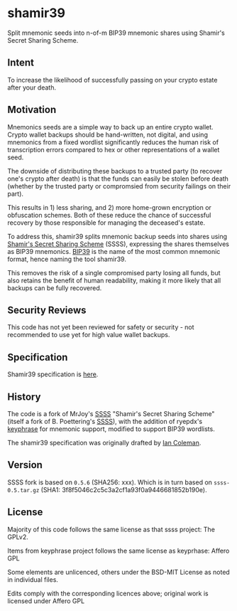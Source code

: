 # shamir39

Split mnemonic seeds into n-of-m BIP39 mnemonic shares using Shamir's Secret Sharing Scheme.


## Intent

To increase the likelihood of successfully passing on your crypto estate after your death.


## Motivation

Mnemonics seeds are a simple way to back up an entire crypto wallet. Crypto wallet backups should be hand-written, not digital,
and using mnemonics from a fixed wordlist significantly reduces the human risk of transcription errors compared to hex or other
representations of a wallet seed.

The downside of distributing these backups to a trusted party (to recover one's crypto after death) is that the funds
can easily be stolen before death (whether by the trusted party or compromsied from security failings on their part).

This results in 1) less sharing, and 2) more home-grown encryption or obfuscation schemes. Both of these reduce the chance of 
successful recovery by those responsible for managing the deceased's estate.

To address this, shamir39 splits mnemonic backup seeds into shares using [Shamir's Secret Sharing Scheme](https://en.wikipedia.org/wiki/Shamir%27s_Secret_Sharing) (SSSS), 
expressing the shares themselves as BIP39 mnemonics. [BIP39](https://github.com/bitcoin/bips/blob/master/bip-0039.mediawiki#Abstract) is the name of the most common mnemonic format, hence naming the tool shamir39.

This removes the risk of a single compromised party losing all funds, but also retains the benefit of human readability, 
making it more likely that all backups can be fully recovered.


## Security Reviews

This code has not yet been reviewed for safety or security - not recommended to use yet for high value wallet backups.

## Specification

Shamir39 specification is [here](https://github.com/edward-t-m/shamir39-spec/blob/master/specification.md). 

## History

The code is a fork of MrJoy's [SSSS](https://github.com/MrJoy/ssss) "Shamir's Secret Sharing Scheme" (itself a fork of B. Poettering's [SSSS](http://point-at-infinity.org/ssss/index.html)), 
with the addition of ryepdx's [keyphrase](https://github.com/ryepdx/keyphrase) for mnemonic support, modified to support BIP39 wordlists.

The shamir39 specification was originally drafted by [Ian Coleman](https://github.com/iancoleman/shamir39/blob/master/specification.md).

## Version

SSSS fork is based on  `0.5.6` (SHA256: xxx).
Which is in turn based on `ssss-0.5.tar.gz` (SHA1: 3f8f5046c2c5c3a2cf1a93f0a9446681852b190e).


## License

Majority of this code follows the same license as that ssss project: The GPLv2.

Items from keyphrase project follows the same license as keyprhase: Affero GPL 

Some elements are unlicenced, others under the BSD-MIT License as noted in individual
files.

Edits comply with the corresponding licences above; original work is licensed under Affero GPL

